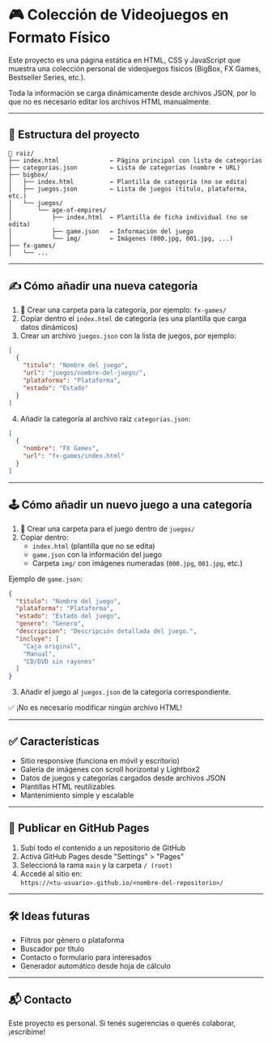 # 🎮 Colección de Videojuegos en Formato Físico

Este proyecto es una página estática en HTML, CSS y JavaScript que muestra una colección personal de videojuegos físicos (BigBox, FX Games, Bestseller Series, etc.).

Toda la información se carga dinámicamente desde archivos JSON, por lo que no es necesario editar los archivos HTML manualmente.

---

## 📁 Estructura del proyecto

```
📂 raiz/
├── index.html              ← Página principal con lista de categorías
├── categorias.json         ← Lista de categorías (nombre + URL)
├── bigbox/
│   ├── index.html          ← Plantilla de categoría (no se edita)
│   ├── juegos.json         ← Lista de juegos (título, plataforma, etc.)
│   └── juegos/
│       └── age-of-empires/
│           ├── index.html  ← Plantilla de ficha individual (no se edita)
│           ├── game.json   ← Información del juego
│           └── img/        ← Imágenes (000.jpg, 001.jpg, ...)
├── fx-games/
│   └── ...
```

---

## ✍️ Cómo añadir una nueva categoría

1. 📁 Crear una carpeta para la categoría, por ejemplo: `fx-games/`
2. Copiar dentro el `index.html` de categoría (es una plantilla que carga datos dinámicos)
3. Crear un archivo `juegos.json` con la lista de juegos, por ejemplo:

```json
[
  {
    "titulo": "Nombre del juego",
    "url": "juegos/nombre-del-juego/",
    "plataforma": "Plataforma",
    "estado": "Estado"
  }
]
```

4. Añadir la categoría al archivo raíz `categorias.json`:

```json
[
  {
    "nombre": "FX Games",
    "url": "fx-games/index.html"
  }
]
```

---

## 🕹️ Cómo añadir un nuevo juego a una categoría

1. 📁 Crear una carpeta para el juego dentro de `juegos/`
2. Copiar dentro:
   - `index.html` (plantilla que no se edita)
   - `game.json` con la información del juego
   - Carpeta `img/` con imágenes numeradas (`000.jpg`, `001.jpg`, etc.)

Ejemplo de `game.json`:

```json
{
  "titulo": "Nombre del juego",
  "plataforma": "Plataforma",
  "estado": "Estado del juego",
  "genero": "Género",
  "descripcion": "Descripción detallada del juego.",
  "incluye": [
    "Caja original",
    "Manual",
    "CD/DVD sin rayones"
  ]
}
```

3. Añadir el juego al `juegos.json` de la categoría correspondiente.

✅ ¡No es necesario modificar ningún archivo HTML!

---

## ✅ Características

- Sitio responsive (funciona en móvil y escritorio)
- Galería de imágenes con scroll horizontal y Lightbox2
- Datos de juegos y categorías cargados desde archivos JSON
- Plantillas HTML reutilizables
- Mantenimiento simple y escalable

---

## 🚀 Publicar en GitHub Pages

1. Subí todo el contenido a un repositorio de GitHub
2. Activá GitHub Pages desde "Settings" > "Pages"
3. Seleccioná la rama `main` y la carpeta `/ (root)`
4. Accedé al sitio en:  
   `https://<tu-usuario>.github.io/<nombre-del-repositorio>/`

---

## 🛠️ Ideas futuras

- Filtros por género o plataforma
- Buscador por título
- Contacto o formulario para interesados
- Generador automático desde hoja de cálculo

---

## 📬 Contacto

Este proyecto es personal. Si tenés sugerencias o querés colaborar, ¡escribime!
